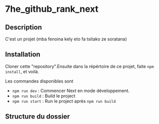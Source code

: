 # 7he_github_rank_next

## Description

C'est un projet (mba fenoina kely eto fa tsitako ze soratana)

## Installation

Cloner cette "repository".Ensuite dans la répértoire de ce projet,
faite `npm install`, et voilà.

Les commandes disponibles sont

- `npm run dev` : Commencer Next en mode développement.
- `npm run build` : Build le project
- `npm run start` : Run le project après `npm run build`

## Structure du dossier